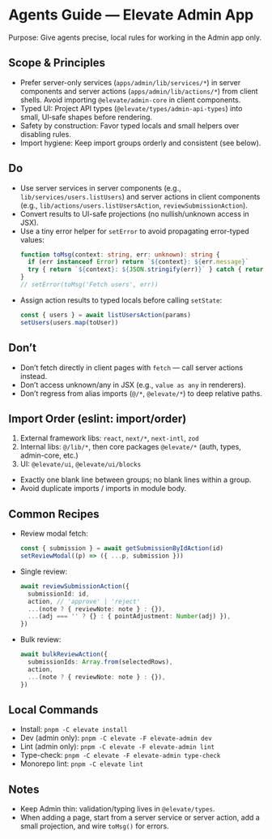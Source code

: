 # Agents Guide — Elevate Admin App

Purpose: Give agents precise, local rules for working in the Admin app only.

## Scope & Principles
- Prefer server-only services (`apps/admin/lib/services/*`) in server components and server actions (`apps/admin/lib/actions/*`) from client shells. Avoid importing `@elevate/admin-core` in client components.
- Typed UI: Project API types (`@elevate/types/admin-api-types`) into small, UI‑safe shapes before rendering.
- Safety by construction: Favor typed locals and small helpers over disabling rules.
- Import hygiene: Keep import groups orderly and consistent (see below).

## Do
- Use server services in server components (e.g., `lib/services/users.listUsers`) and server actions in client components (e.g., `lib/actions/users.listUsersAction`, `reviewSubmissionAction`).
- Convert results to UI-safe projections (no nullish/unknown access in JSX).
- Use a tiny error helper for `setError` to avoid propagating error-typed values:
  ```ts
  function toMsg(context: string, err: unknown): string {
    if (err instanceof Error) return `${context}: ${err.message}`
    try { return `${context}: ${JSON.stringify(err)}` } catch { return `${context}: Unknown error` }
  }
  // setError(toMsg('Fetch users', err))
  ```
- Assign action results to typed locals before calling `setState`:
  ```ts
  const { users } = await listUsersAction(params)
  setUsers(users.map(toUser))
  ```

## Don’t
- Don’t fetch directly in client pages with `fetch` — call server actions instead.
- Don’t access unknown/any in JSX (e.g., `value as any` in renderers).
- Don’t regress from alias imports (`@/*`, `@elevate/*`) to deep relative paths.

## Import Order (eslint: import/order)
1) External framework libs: `react`, `next/*`, `next-intl`, `zod`
2) Internal libs: `@/lib/*`, then core packages `@elevate/*` (auth, types, admin-core, etc.)
3) UI: `@elevate/ui`, `@elevate/ui/blocks`
- Exactly one blank line between groups; no blank lines within a group.
- Avoid duplicate imports / imports in module body.

## Common Recipes
- Review modal fetch:
  ```ts
  const { submission } = await getSubmissionByIdAction(id)
  setReviewModal((p) => ({ ...p, submission }))
  ```
- Single review:
  ```ts
  await reviewSubmissionAction({
    submissionId: id,
    action, // 'approve' | 'reject'
    ...(note ? { reviewNote: note } : {}),
    ...(adj === '' ? {} : { pointAdjustment: Number(adj) }),
  })
  ```
- Bulk review:
  ```ts
  await bulkReviewAction({
    submissionIds: Array.from(selectedRows),
    action,
    ...(note ? { reviewNote: note } : {}),
  })
  ```

## Local Commands
- Install: `pnpm -C elevate install`
- Dev (admin only): `pnpm -C elevate -F elevate-admin dev`
- Lint (admin only): `pnpm -C elevate -F elevate-admin lint`
- Type-check: `pnpm -C elevate -F elevate-admin type-check`
- Monorepo lint: `pnpm -C elevate lint`

## Notes
- Keep Admin thin: validation/typing lives in `@elevate/types`.
- When adding a page, start from a server service or server action, add a small projection, and wire `toMsg()` for errors.
